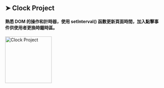 ## ➤ Clock Project

#### 熟悉 DOM 的操作和計時器，使用 setInterval() 函數更新頁面時間，加入點擊事件供使用者更換時鐘時區。

<img src="https://img.onl/EBdDfg" alt="Clock Project" height="150px" />
